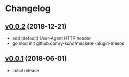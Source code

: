 # Changelog

## [v0.0.2](https://github.com/y-kuno/mackerel-plugin-mesos/releases/tag/v0.0.1...v0.0.2) (2018-12-21)

* add (default) User-Agent HTTP header
* go mod init github.com/y-kuno/mackerel-plugin-mesos

## [v0.0.1](https://github.com/y-kuno/mackerel-plugin-mesos/releases/tag/v0.0.1) (2018-06-01)

* Initial release
